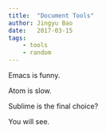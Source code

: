 ```yaml
---
title:  "Document Tools"
author: Jingyu Bao
date:   2017-03-15
tags:
    - tools
    - random
---
```


Emacs is funny.

Atom is slow.

Sublime is the final choice?

You will see.